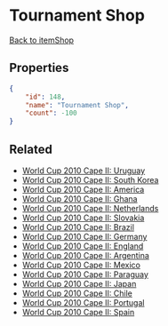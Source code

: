 # Tournament Shop

<no description available>

[Back to itemShop](../item-shops.md)

## Properties

```json
{
    "id": 148,
    "name": "Tournament Shop",
    "count": -100
}
```

## Related

- [World Cup 2010 Cape II: Uruguay](../items/4027-world-cup-2010-cape-ii-uruguay.md)
- [World Cup 2010 Cape II: South Korea](../items/4028-world-cup-2010-cape-ii-south-korea.md)
- [World Cup 2010 Cape II: America](../items/4029-world-cup-2010-cape-ii-america.md)
- [World Cup 2010 Cape II: Ghana](../items/4030-world-cup-2010-cape-ii-ghana.md)
- [World Cup 2010 Cape II: Netherlands](../items/4032-world-cup-2010-cape-ii-netherlands.md)
- [World Cup 2010 Cape II: Slovakia](../items/4033-world-cup-2010-cape-ii-slovakia.md)
- [World Cup 2010 Cape II: Brazil](../items/4034-world-cup-2010-cape-ii-brazil.md)
- [World Cup 2010 Cape II: Germany](../items/4035-world-cup-2010-cape-ii-germany.md)
- [World Cup 2010 Cape II: England](../items/4036-world-cup-2010-cape-ii-england.md)
- [World Cup 2010 Cape II: Argentina](../items/4037-world-cup-2010-cape-ii-argentina.md)
- [World Cup 2010 Cape II: Mexico](../items/4038-world-cup-2010-cape-ii-mexico.md)
- [World Cup 2010 Cape II: Paraguay](../items/4039-world-cup-2010-cape-ii-paraguay.md)
- [World Cup 2010 Cape II: Japan](../items/4040-world-cup-2010-cape-ii-japan.md)
- [World Cup 2010 Cape II: Chile](../items/4042-world-cup-2010-cape-ii-chile.md)
- [World Cup 2010 Cape II: Portugal](../items/4041-world-cup-2010-cape-ii-portugal.md)
- [World Cup 2010 Cape II: Spain](../items/4043-world-cup-2010-cape-ii-spain.md)

